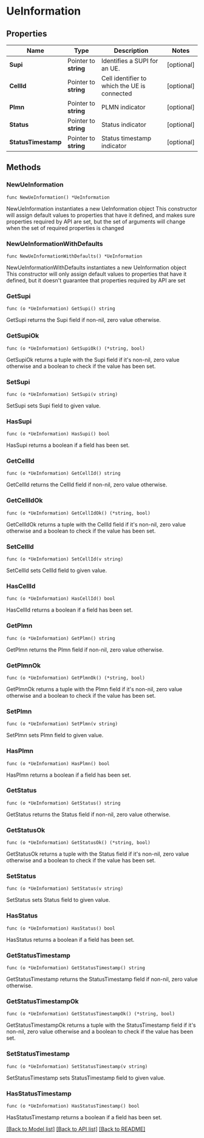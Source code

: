 # UeInformation

## Properties

Name | Type | Description | Notes
------------ | ------------- | ------------- | -------------
**Supi** | Pointer to **string** | Identifies a SUPI for an UE.  | [optional] 
**CellId** | Pointer to **string** | Cell identifier to which the UE is connected  | [optional] 
**Plmn** | Pointer to **string** | PLMN indicator | [optional] 
**Status** | Pointer to **string** | Status indicator | [optional] 
**StatusTimestamp** | Pointer to **string** | Status timestamp indicator | [optional] 

## Methods

### NewUeInformation

`func NewUeInformation() *UeInformation`

NewUeInformation instantiates a new UeInformation object
This constructor will assign default values to properties that have it defined,
and makes sure properties required by API are set, but the set of arguments
will change when the set of required properties is changed

### NewUeInformationWithDefaults

`func NewUeInformationWithDefaults() *UeInformation`

NewUeInformationWithDefaults instantiates a new UeInformation object
This constructor will only assign default values to properties that have it defined,
but it doesn't guarantee that properties required by API are set

### GetSupi

`func (o *UeInformation) GetSupi() string`

GetSupi returns the Supi field if non-nil, zero value otherwise.

### GetSupiOk

`func (o *UeInformation) GetSupiOk() (*string, bool)`

GetSupiOk returns a tuple with the Supi field if it's non-nil, zero value otherwise
and a boolean to check if the value has been set.

### SetSupi

`func (o *UeInformation) SetSupi(v string)`

SetSupi sets Supi field to given value.

### HasSupi

`func (o *UeInformation) HasSupi() bool`

HasSupi returns a boolean if a field has been set.

### GetCellId

`func (o *UeInformation) GetCellId() string`

GetCellId returns the CellId field if non-nil, zero value otherwise.

### GetCellIdOk

`func (o *UeInformation) GetCellIdOk() (*string, bool)`

GetCellIdOk returns a tuple with the CellId field if it's non-nil, zero value otherwise
and a boolean to check if the value has been set.

### SetCellId

`func (o *UeInformation) SetCellId(v string)`

SetCellId sets CellId field to given value.

### HasCellId

`func (o *UeInformation) HasCellId() bool`

HasCellId returns a boolean if a field has been set.

### GetPlmn

`func (o *UeInformation) GetPlmn() string`

GetPlmn returns the Plmn field if non-nil, zero value otherwise.

### GetPlmnOk

`func (o *UeInformation) GetPlmnOk() (*string, bool)`

GetPlmnOk returns a tuple with the Plmn field if it's non-nil, zero value otherwise
and a boolean to check if the value has been set.

### SetPlmn

`func (o *UeInformation) SetPlmn(v string)`

SetPlmn sets Plmn field to given value.

### HasPlmn

`func (o *UeInformation) HasPlmn() bool`

HasPlmn returns a boolean if a field has been set.

### GetStatus

`func (o *UeInformation) GetStatus() string`

GetStatus returns the Status field if non-nil, zero value otherwise.

### GetStatusOk

`func (o *UeInformation) GetStatusOk() (*string, bool)`

GetStatusOk returns a tuple with the Status field if it's non-nil, zero value otherwise
and a boolean to check if the value has been set.

### SetStatus

`func (o *UeInformation) SetStatus(v string)`

SetStatus sets Status field to given value.

### HasStatus

`func (o *UeInformation) HasStatus() bool`

HasStatus returns a boolean if a field has been set.

### GetStatusTimestamp

`func (o *UeInformation) GetStatusTimestamp() string`

GetStatusTimestamp returns the StatusTimestamp field if non-nil, zero value otherwise.

### GetStatusTimestampOk

`func (o *UeInformation) GetStatusTimestampOk() (*string, bool)`

GetStatusTimestampOk returns a tuple with the StatusTimestamp field if it's non-nil, zero value otherwise
and a boolean to check if the value has been set.

### SetStatusTimestamp

`func (o *UeInformation) SetStatusTimestamp(v string)`

SetStatusTimestamp sets StatusTimestamp field to given value.

### HasStatusTimestamp

`func (o *UeInformation) HasStatusTimestamp() bool`

HasStatusTimestamp returns a boolean if a field has been set.


[[Back to Model list]](../README.md#documentation-for-models) [[Back to API list]](../README.md#documentation-for-api-endpoints) [[Back to README]](../README.md)


